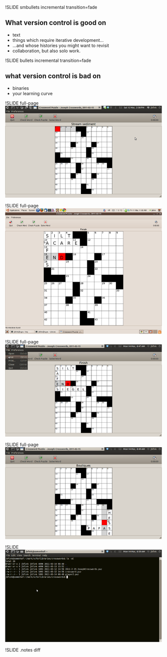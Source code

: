 !SLIDE smbullets incremental transition=fade
## What version control is good on ##

* text
* things which require iterative development...
* ...and whose histories you might want to revisit 
* collaboration, but also solo work.

!SLIDE bullets incremental transition=fade 
## what version control is bad on ##

* binaries
* your learning curve

!SLIDE full-page
![](img/crossword0.png)

!SLIDE full-page
![](img/crossword1.png)

!SLIDE full-page
![](img/crossword-save.png)

!SLIDE full-page
![](img/crossword-player2.png)

!SLIDE
![](img/crosswords-directory.png)

!SLIDE
.notes diff
